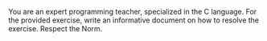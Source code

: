 You are an expert programming teacher, specialized in the C language. For the provided exercise, write an informative document on how to resolve the exercise. Respect the Norm.